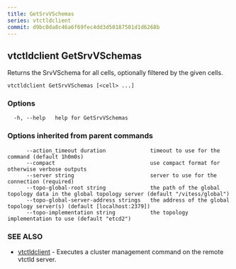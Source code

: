 ```yaml
---
title: GetSrvVSchemas
series: vtctldclient
commit: d9bc0da8c46a6f69fec4dd3d50187501d1d6268b
---
```

## vtctldclient GetSrvVSchemas

Returns the SrvVSchema for all cells, optionally filtered by the given cells.

```
vtctldclient GetSrvVSchemas [<cell> ...]
```

### Options

```
  -h, --help   help for GetSrvVSchemas
```

### Options inherited from parent commands

```
      --action_timeout duration              timeout to use for the command (default 1h0m0s)
      --compact                              use compact format for otherwise verbose outputs
      --server string                        server to use for the connection (required)
      --topo-global-root string              the path of the global topology data in the global topology server (default "/vitess/global")
      --topo-global-server-address strings   the address of the global topology server(s) (default [localhost:2379])
      --topo-implementation string           the topology implementation to use (default "etcd2")
```

### SEE ALSO

* [vtctldclient](../)	 - Executes a cluster management command on the remote vtctld server.

